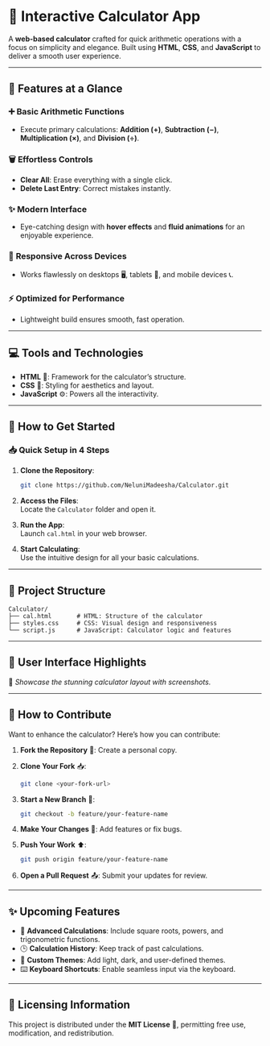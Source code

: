 # 🧮 **Interactive Calculator App**  

A **web-based calculator** crafted for quick arithmetic operations with a focus on simplicity and elegance. Built using **HTML**, **CSS**, and **JavaScript** to deliver a smooth user experience.  

---

## **🎯 Features at a Glance**  

### ➕ **Basic Arithmetic Functions**  
- Execute primary calculations: **Addition (+)**, **Subtraction (−)**, **Multiplication (×)**, and **Division (÷)**.  

### 🗑️ **Effortless Controls**  
- **Clear All**: Erase everything with a single click.  
- **Delete Last Entry**: Correct mistakes instantly.  

### ✨ **Modern Interface**  
- Eye-catching design with **hover effects** and **fluid animations** for an enjoyable experience.  

### 📱 **Responsive Across Devices**  
- Works flawlessly on desktops 🖥️, tablets 📱, and mobile devices 📞.  

### ⚡ **Optimized for Performance**  
- Lightweight build ensures smooth, fast operation.  

---

## **💻 Tools and Technologies**  

- **HTML** 🧱: Framework for the calculator’s structure.  
- **CSS** 🎨: Styling for aesthetics and layout.  
- **JavaScript** ⚙️: Powers all the interactivity.  

---

## **🚀 How to Get Started**  

### 📥 **Quick Setup in 4 Steps**  

1. **Clone the Repository**:  
   ```bash
   git clone https://github.com/NeluniMadeesha/Calculator.git
   ```  

2. **Access the Files**:  
   Locate the `Calculator` folder and open it.  

3. **Run the App**:  
   Launch `cal.html` in your web browser.  

4. **Start Calculating**:  
   Use the intuitive design for all your basic calculations.  

---

## **📁 Project Structure**  

```plaintext
Calculator/
├── cal.html       # HTML: Structure of the calculator
├── styles.css     # CSS: Visual design and responsiveness
└── script.js      # JavaScript: Calculator logic and features
```  

---

## **📸 User Interface Highlights**  

🎨 *Showcase the stunning calculator layout with screenshots.*  

---

## **🤝 How to Contribute**  

Want to enhance the calculator? Here’s how you can contribute:  

1. **Fork the Repository** 🔀: Create a personal copy.  
2. **Clone Your Fork** 📥:  
   ```bash
   git clone <your-fork-url>
   ```  

3. **Start a New Branch** 🌱:  
   ```bash
   git checkout -b feature/your-feature-name
   ```  

4. **Make Your Changes** 🔧: Add features or fix bugs.  
5. **Push Your Work** ⬆️:  
   ```bash
   git push origin feature/your-feature-name
   ```  

6. **Open a Pull Request** 📤: Submit your updates for review.  

---

## **✨ Upcoming Features**  

- 🧮 **Advanced Calculations**: Include square roots, powers, and trigonometric functions.  
- 🕒 **Calculation History**: Keep track of past calculations.  
- 🎨 **Custom Themes**: Add light, dark, and user-defined themes.  
- ⌨️ **Keyboard Shortcuts**: Enable seamless input via the keyboard.  

---

## **📜 Licensing Information**  

This project is distributed under the **MIT License** 📝, permitting free use, modification, and redistribution.  
